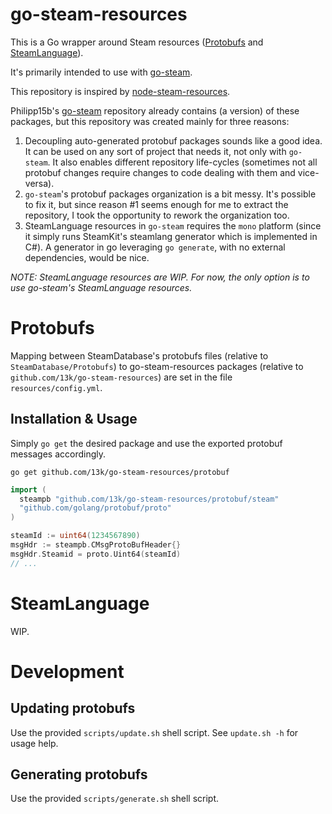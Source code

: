 # go-steam-resources

This is a Go wrapper around Steam resources
([Protobufs](https://github.com/SteamDatabase/Protobufs) and
[SteamLanguage](https://github.com/SteamRE/SteamKit/tree/master/Resources/SteamLanguage)).

It's primarily intended to use with [go-steam](https://github.com/Philipp15b/go-steam).

This repository is inspired by [node-steam-resources](https://github.com/seishun/node-steam-resources).

Philipp15b's [go-steam](https://github.com/Philipp15b/go-steam) repository already contains (a
version) of these packages, but this repository was created mainly for three reasons:

1. Decoupling auto-generated protobuf packages sounds like a good idea. It can be used on any sort
   of project that needs it, not only with `go-steam`. It also enables different repository
   life-cycles (sometimes not all protobuf changes require changes to code dealing with them and
   vice-versa).
2. `go-steam`'s protobuf packages organization is a bit messy. It's possible to fix it, but since
   reason #1 seems enough for me to extract the repository, I took the opportunity to rework the
   organization too.
3. SteamLanguage resources in `go-steam` requires the `mono` platform (since it simply runs
   SteamKit's steamlang generator which is implemented in C#). A generator in go leveraging `go
   generate`, with no external dependencies, would be nice.

*NOTE: SteamLanguage resources are WIP. For now, the only option is to use go-steam's SteamLanguage
resources.*

# Protobufs

Mapping between SteamDatabase's protobufs files (relative to `SteamDatabase/Protobufs`) to
go-steam-resources packages (relative to `github.com/13k/go-steam-resources`) are set in the file
`resources/config.yml`.

## Installation & Usage

Simply `go get` the desired package and use the exported protobuf messages accordingly.

`go get github.com/13k/go-steam-resources/protobuf`

```go
import (
  steampb "github.com/13k/go-steam-resources/protobuf/steam"
  "github.com/golang/protobuf/proto"
)

steamId := uint64(1234567890)
msgHdr := steampb.CMsgProtoBufHeader{}
msgHdr.Steamid = proto.Uint64(steamId)
// ...
```

# SteamLanguage

WIP.

# Development

## Updating protobufs

Use the provided `scripts/update.sh` shell script. See `update.sh -h` for usage help.

## Generating protobufs

Use the provided `scripts/generate.sh` shell script.
